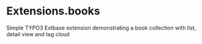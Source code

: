 Extensions.books
================

Simple TYPO3 Extbase extension demonstrating a book collection with list, detail view and tag cloud